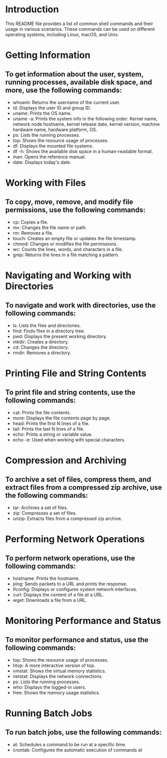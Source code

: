 
# Introduction
This README file provides a list of common shell commands and their usage in various scenarios. These commands can be used on different operating systems, including Linux, macOS, and Unix.

# Getting Information 
## To get information about the user, system, running processes, available disk space, and more, use the following commands:

* whoami: Returns the username of the current user.
* id: Displays the user ID and group ID.
* uname: Prints the OS name.
* uname -a: Prints the system info in the following order: Kernel name, network node hostname, kernel release date, kernel version, machine hardware name, hardware platform, OS.
* ps: Lists the running processes.
* top: Shows the resource usage of processes.
* df: Displays the mounted file systems.
* df -h: Shows the available disk space in a human-readable format.
* man: Opens the reference manual.
* date: Displays today's date.
# Working with Files
## To copy, move, remove, and modify file permissions, use the following commands:

* cp: Copies a file.
* mv: Changes the file name or path.
* rm: Removes a file.
* touch: Creates an empty file or updates the file timestamp.
* chmod: Changes or modifies the file permissions.
* wc: Counts the lines, words, and characters in a file.
* grep: Returns the lines in a file matching a pattern.
# Navigating and Working with Directories
## To navigate and work with directories, use the following commands:

* ls: Lists the files and directories.
* find: Finds files in a directory tree.
* pwd: Displays the present working directory.
* mkdir: Creates a directory.
* cd: Changes the directory.
* rmdir: Removes a directory.
# Printing File and String Contents
## To print file and string contents, use the following commands:

* cat: Prints the file contents.
* more: Displays the file contents page by page.
* head: Prints the first N lines of a file.
* tail: Prints the last N lines of a file.
* echo: Prints a string or variable value.
* echo -e: Used when working with special characters.
# Compression and Archiving
## To archive a set of files, compress them, and extract files from a compressed zip archive, use the following commands:

* tar: Archives a set of files.
* zip: Compresses a set of files.
* unzip: Extracts files from a compressed zip archive.
# Performing Network Operations
## To perform network operations, use the following commands:

* hostname: Prints the hostname.
* ping: Sends packets to a URL and prints the response.
* ifconfig: Displays or configures system network interfaces.
* curl: Displays the content of a file at a URL.
* wget: Downloads a file from a URL.
# Monitoring Performance and Status
## To monitor performance and status, use the following commands:

* top: Shows the resource usage of processes.
* htop: A more interactive version of top.
* vmstat: Shows the virtual memory statistics.
* netstat: Displays the network connections.
* ps: Lists the running processes.
* who: Displays the logged-in users.
* free: Shows the memory usage statistics.
# Running Batch Jobs
## To run batch jobs, use the following commands:

* at: Schedules a command to be run at a specific time.
* crontab: Configures the automatic execution of commands at